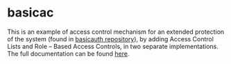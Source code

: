 # basicac
This is an example of access control mechanism for an extended protection of the system (found in [basicauth repository](https://github.com/dimitrisdan/basicauth)), by adding Access Control Lists and Role – Based Access Controls, in two separate implementations. The full documentation can be found [here](https://drive.google.com/open?id=0B08EQYpU7wnCSXVjSm9vZGNjMmM).
